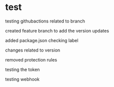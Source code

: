 # test

testing githubactions related to branch

created feature branch to add the version updates


added package.json
checking label


changes related to version


removed protection rules

testing the token

testing webhook
